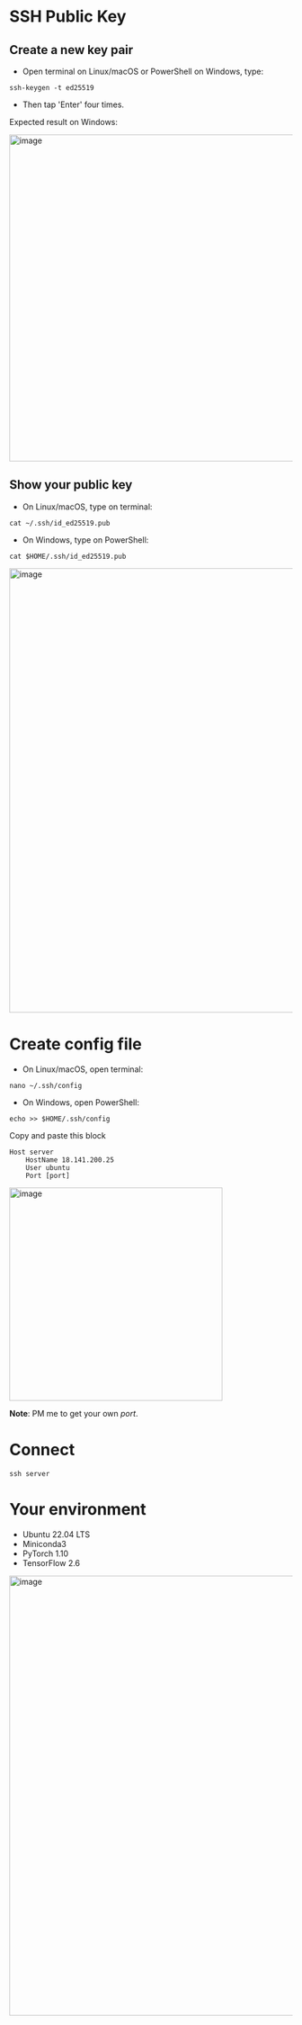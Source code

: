 # SSH Public Key

## Create a new key pair
* Open terminal on Linux/macOS or PowerShell on Windows, type:
```
ssh-keygen -t ed25519
```
* Then tap 'Enter' four times.

Expected result on Windows:

<img width="581" alt="image" src="https://user-images.githubusercontent.com/22287261/173214087-57db2dd9-59f6-45fc-824a-db565c1eeec8.png">


## Show your public key
* On Linux/macOS, type on terminal:
```
cat ~/.ssh/id_ed25519.pub
```

* On Windows, type on PowerShell:
```
cat $HOME/.ssh/id_ed25519.pub
```
<img width="790" alt="image" src="https://user-images.githubusercontent.com/22287261/173214118-26bde204-f48b-4cc4-8928-0f5ba25bcd7d.png">

# Create config file
* On Linux/macOS, open terminal:
```
nano ~/.ssh/config
```
* On Windows, open PowerShell:
```
echo >> $HOME/.ssh/config
```

Copy and paste this block
```
Host server
    HostName 18.141.200.25
    User ubuntu
    Port [port]
```
<img width="379" alt="image" src="https://user-images.githubusercontent.com/22287261/173214236-afab63a4-b14c-4e1f-a1a7-8948d417e0f8.png">

**Note**: PM me to get your own *port*.

# Connect
```
ssh server
```

# Your environment
* Ubuntu 22.04 LTS
* Miniconda3
* PyTorch 1.10
* TensorFlow 2.6

<img width="782" alt="image" src="https://user-images.githubusercontent.com/22287261/173250388-d302bdff-43cd-4d7f-93d1-02471182d9bc.png">



